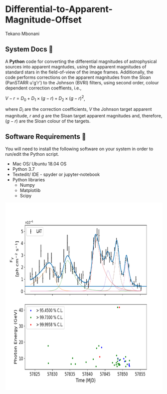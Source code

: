# Differential-to-Apparent-Magnitude-Offset
Tekano Mbonani

## System Docs 📃
A **Python** code for converting the differential magnitudes of astrophysical sources into apparent magntudes, using the apparent magnitudes of standard stars in the field-of-view of the image frames. Additionally, the code performs corrections on the apparent magnitudes from the Sloan (PanSTARR u'g'r') to the Johnson (BVRI) filters, using second order, colour dependent correction coeffients, i.e.,

$V - r = D_{0} + D_{1} \times \left( g - r \right) + D_{2} \times \left( g - r \right)^{2}$,

where $D_{i}$ are the correction coefficients, $V$ the Johnson target apparent magnitude, $r$ and $g$ are the Sloan target apparent magnitudes and, therefore, $(g - r)$ are the Sloan colour of the targets.
## Software Requirements 🔌
You will need to install the following software on your system in order to run/edit the Python script.
* Mac OS/ Ubuntu 18.04 OS
* Python 3.7
* Textedit/ IDE - spyder or jupyter-notebook
* Python libraries
  * Numpy
  * Matplotlib
  * Scipy
<p align="center">
  <img align="center" width="700" height="600" src="https://github.com/T3kan0/Light_Curve_Temp_Profile/blob/main/3C279_Temp_Prof.png">
</p>
